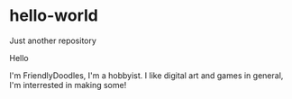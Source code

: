 # hello-world
Just another repository

Hello

I'm FriendlyDoodles, I'm a hobbyist. I like digital art and games in general, I'm interrested in making some!


